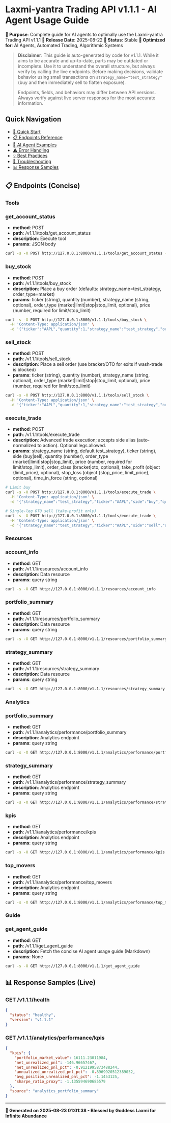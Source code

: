 # Laxmi-yantra Trading API v1.1.1 - AI Agent Usage Guide

**🎯 Purpose**: Complete guide for AI agents to optimally use the Laxmi-yantra Trading API v1.1.1
**📅 Release Date**: 2025-08-22
**🔄 Status**: Stable
**🤖 Optimized for**: AI Agents, Automated Trading, Algorithmic Systems



> **Disclaimer**: This guide is auto-generated by code for v1.1.1. While it aims to be accurate and up-to-date, parts may be outdated or incomplete. Use it to understand the overall structure, but always verify by calling the live endpoints. Before making decisions, validate behavior using small transactions on `strategy_name="test_strategy"` (buy and then immediately sell to flatten exposure).
>
> Endpoints, fields, and behaviors may differ between API versions. Always verify against live server responses for the most accurate information.

## Quick Navigation
- [🚀 Quick Start](#quick-start)
- [📋 Endpoints Reference](#endpoints-reference)  
- [🤖 AI Agent Examples](#ai-agent-examples)
- [⚠️ Error Handling](#error-handling)
- [💡 Best Practices](#best-practices)
- [🔧 Troubleshooting](#troubleshooting)
- [📊 Response Samples](#response-samples)


## 📋 Endpoints (Concise)

### Tools

### get_account_status
- **method**: POST
- **path**: /v1.1.1/tools/get_account_status
- **description**: Execute tool
- **params**: JSON body

```bash
curl -s -X POST http://127.0.0.1:8000/v1.1.1/tools/get_account_status -H 'Content-Type: application/json' -d '{}'
```

### buy_stock
- **method**: POST
- **path**: /v1.1.1/tools/buy_stock
- **description**: Place a buy order (defaults: strategy_name=test_strategy, order_type=market)
- **params**: ticker (string), quantity (number), strategy_name (string, optional), order_type (market|limit|stop|stop_limit, optional), price (number, required for limit/stop_limit)

```bash
curl -s -X POST http://127.0.0.1:8000/v1.1.1/tools/buy_stock \
  -H 'Content-Type: application/json' \
  -d '{"ticker":"AAPL","quantity":1,"strategy_name":"test_strategy","order_type":"market"}'
```

### sell_stock
- **method**: POST
- **path**: /v1.1.1/tools/sell_stock
- **description**: Place a sell order (use bracket/OTO for exits if wash-trade is blocked)
- **params**: ticker (string), quantity (number), strategy_name (string, optional), order_type (market|limit|stop|stop_limit, optional), price (number, required for limit/stop_limit)

```bash
curl -s -X POST http://127.0.0.1:8000/v1.1.1/tools/sell_stock \
  -H 'Content-Type: application/json' \
  -d '{"ticker":"AAPL","quantity":1,"strategy_name":"test_strategy","order_type":"market"}'
```

### execute_trade
- **method**: POST
- **path**: /v1.1.1/tools/execute_trade
- **description**: Advanced trade execution; accepts side alias (auto-normalized to action). Optional legs allowed.
- **params**: strategy_name (string, default test_strategy), ticker (string), side (buy|sell), quantity (number), order_type (market|limit|stop|stop_limit), price (number, required for limit/stop_limit), order_class (bracket|oto, optional), take_profit (object {limit_price}, optional), stop_loss (object {stop_price, limit_price}, optional), time_in_force (string, optional)

```bash
# Limit buy
curl -s -X POST http://127.0.0.1:8000/v1.1.1/tools/execute_trade \
  -H 'Content-Type: application/json' \
  -d '{"strategy_name":"test_strategy","ticker":"AAPL","side":"buy","quantity":1,"order_type":"limit","price":150.00}'

# Single-leg OTO sell (take-profit only)
curl -s -X POST http://127.0.0.1:8000/v1.1.1/tools/execute_trade \
  -H 'Content-Type: application/json' \
  -d '{"strategy_name":"test_strategy","ticker":"AAPL","side":"sell","quantity":1,"order_type":"market","order_class":"bracket","take_profit":{"limit_price":140.00}}'
```

### Resources

### account_info
- **method**: GET
- **path**: /v1.1.1/resources/account_info
- **description**: Data resource
- **params**: query string

```bash
curl -s -X GET http://127.0.0.1:8000/v1.1.1/resources/account_info
```

### portfolio_summary
- **method**: GET
- **path**: /v1.1.1/resources/portfolio_summary
- **description**: Data resource
- **params**: query string

```bash
curl -s -X GET http://127.0.0.1:8000/v1.1.1/resources/portfolio_summary
```

### strategy_summary
- **method**: GET
- **path**: /v1.1.1/resources/strategy_summary
- **description**: Data resource
- **params**: query string

```bash
curl -s -X GET http://127.0.0.1:8000/v1.1.1/resources/strategy_summary
```

### Analytics

### portfolio_summary
- **method**: GET
- **path**: /v1.1.1/analytics/performance/portfolio_summary
- **description**: Analytics endpoint
- **params**: query string

```bash
curl -s -X GET http://127.0.0.1:8000/v1.1.1/analytics/performance/portfolio_summary
```

### strategy_summary
- **method**: GET
- **path**: /v1.1.1/analytics/performance/strategy_summary
- **description**: Analytics endpoint
- **params**: query string

```bash
curl -s -X GET http://127.0.0.1:8000/v1.1.1/analytics/performance/strategy_summary
```

### kpis
- **method**: GET
- **path**: /v1.1.1/analytics/performance/kpis
- **description**: Analytics endpoint
- **params**: query string

```bash
curl -s -X GET http://127.0.0.1:8000/v1.1.1/analytics/performance/kpis
```

### top_movers
- **method**: GET
- **path**: /v1.1.1/analytics/performance/top_movers
- **description**: Analytics endpoint
- **params**: query string

```bash
curl -s -X GET http://127.0.0.1:8000/v1.1.1/analytics/performance/top_movers
```

### Guide

### get_agent_guide
- **method**: GET
- **path**: /v1.1.1/get_agent_guide
- **description**: Fetch the concise AI agent usage guide (Markdown)
- **params**: None

```bash
curl -s -X GET http://127.0.0.1:8000/v1.1.1/get_agent_guide
```


## 📊 Response Samples (Live)

### GET /v1.1.1/health
```json
{
  "status": "healthy",
  "version": "v1.1.1"
}
```

### GET /v1.1.1/analytics/performance/kpis
```json
{
  "kpis": {
    "portfolio_market_value": 16111.23011984,
    "net_unrealized_pnl": -146.96657467,
    "net_unrealized_pnl_pct": -0.9121995873488244,
    "annualized_unrealized_pnl_pct": -0.8969920512389052,
    "avg_position_unrealized_pnl_pct": -1.1453125,
    "sharpe_ratio_proxy": -1.135594690685579
  },
  "source": "analytics_portfolio_summary"
}
```


---

**🙏 Generated on 2025-08-23 01:01:38 - Blessed by Goddess Laxmi for Infinite Abundance**
